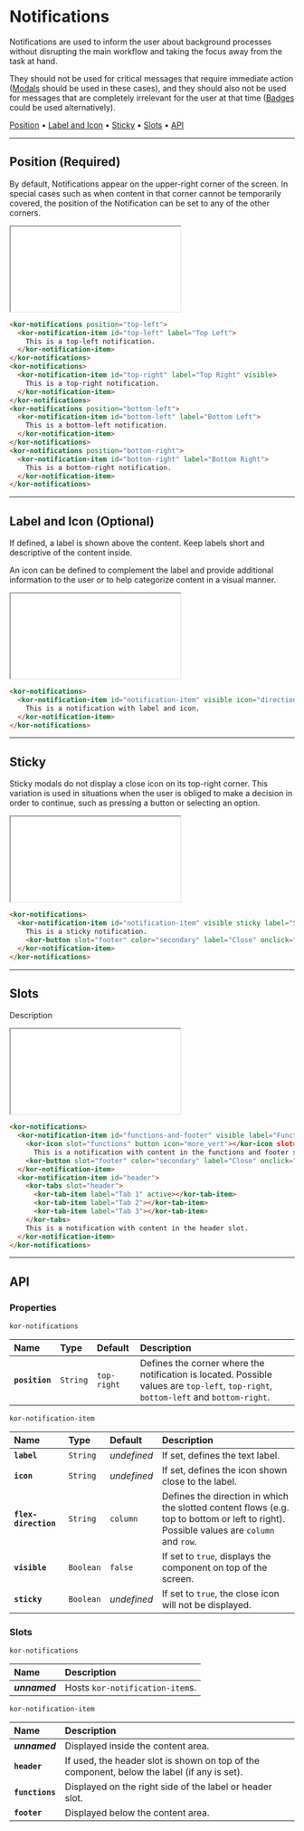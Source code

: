 # Notifications

Notifications are used to inform the user about background processes without disrupting the main workflow and taking the focus away from the task at hand.

They should not be used for critical messages that require immediate action ([Modals](component/modal) should be used in these cases), and they should also not be used for messages that are completely irrelevant for the user at that time ([Badges](component/badge) could be used alternatively).

[Position](components/notifications#position) • [Label and Icon](components/notifications#label-and-icon) • [Sticky](components/notifications#sticky) • [Slots](components/notifications#slots) • [API](components/notifications#api)

---

## Position (Required)

By default, Notifications appear on the upper-right corner of the screen. In special cases such as when content in that corner cannot be temporarily covered, the position of the Notification can be set to any of the other corners.

<iframe src="./assets/docs/components/notifications/position.html"></iframe>

```html
<kor-notifications position="top-left">
  <kor-notification-item id="top-left" label="Top Left">
    This is a top-left notification.
  </kor-notification-item>
</kor-notifications>
<kor-notifications>
  <kor-notification-item id="top-right" label="Top Right" visible>
    This is a top-right notification.
  </kor-notification-item>
</kor-notifications>
<kor-notifications position="bottom-left">
  <kor-notification-item id="bottom-left" label="Bottom Left">
    This is a bottom-left notification.
  </kor-notification-item>
</kor-notifications>
<kor-notifications position="bottom-right">
  <kor-notification-item id="bottom-right" label="Bottom Right">
    This is a bottom-right notification.
  </kor-notification-item>
</kor-notifications>
```

---

## Label and Icon (Optional)

If defined, a label is shown above the content. Keep labels short and descriptive of the content inside.

An icon can be defined to complement the label and provide additional information to the user or to help categorize content in a visual manner.

<iframe src="./assets/docs/components/notifications/label-and-icon.html"></iframe>

```html
<kor-notifications>
  <kor-notification-item id="notification-item" visible icon="directions_bike" label="Label and Icon">
    This is a notification with label and icon.
  </kor-notification-item>
</kor-notifications>
```

---

## Sticky

Sticky modals do not display a close icon on its top-right corner. This variation is used in situations when the user is obliged to make a decision in order to continue, such as pressing a button or selecting an option.

<iframe src="./assets/docs/components/notifications/sticky.html"></iframe>

```html
<kor-notifications>
  <kor-notification-item id="notification-item" visible sticky label="Sticky">
    This is a sticky notification.
    <kor-button slot="footer" color="secondary" label="Close" onclick="document.querySelector('#notification-item').visible = false"></kor-button>
  </kor-notification-item>
</kor-notifications>
```

---

## Slots

Description

<iframe src="./assets/docs/components/notifications/slots.html"></iframe>

```html
<kor-notifications>
  <kor-notification-item id="functions-and-footer" visible label="Functions and Footer">
    <kor-icon slot="functions" button icon="more_vert"></kor-icon slot="functions">
      This is a notification with content in the functions and footer slots.
    <kor-button slot="footer" color="secondary" label="Close" onclick="document.querySelector('#functions-and-footer').visible = false"></kor-button>
  </kor-notification-item>
  <kor-notification-item id="header">
    <kor-tabs slot="header">
      <kor-tab-item label="Tab 1" active></kor-tab-item>
      <kor-tab-item label="Tab 2"></kor-tab-item>
      <kor-tab-item label="Tab 3"></kor-tab-item>
    </kor-tabs>
    This is a notification with content in the header slot.
  </kor-notification-item>
</kor-notifications>
```

---

## API

### Properties

`kor-notifications`

| Name | Type | Default | Description |
| :-- | :-- | :-- | :-- |
| **`position`** | `String` | `top-right` | Defines the corner where the notification is located. Possible values are `top-left`, `top-right`, `bottom-left` and `bottom-right`. |

`kor-notification-item`

| Name | Type | Default | Description |
| :-- | :-- | :-- | :-- |
| **`label`** | `String` | _undefined_ | If set, defines the text label. |
| **`icon`** | `String` | _undefined_ | If set, defines the icon shown close to the label. |
| **`flex-direction`** | `String` | `column` | Defines the direction in which the slotted content flows (e.g. top to bottom or left to right). Possible values are `column` and `row`. |
| **`visible`** | `Boolean` | `false` | If set to `true`, displays the component on top of the screen. |
| **`sticky`** | `Boolean` | _undefined_ | If set to `true`, the close icon will not be displayed. |

### Slots

`kor-notifications`

| Name | Description |
| :-- | :-- |
| **_unnamed_** | Hosts `kor-notification-item`s. |

`kor-notification-item`

| Name | Description |
| :-- | :-- |
| **_unnamed_** | Displayed inside the content area. |
| **`header`** | If used, the header slot is shown on top of the component, below the label (if any is set). |
| **`functions`** | Displayed on the right side of the label or header slot. |
| **`footer`** | Displayed below the content area. |